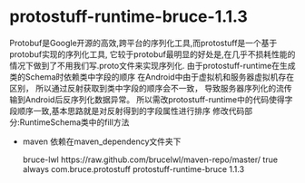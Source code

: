 # protostuff-runtime-bruce-1.1.3
Protobuf是Google开源的高效,跨平台的序列化工具,而protostuff是一个基于protobuf实现的序列化工具,
它较于protobuf最明显的好处是,在几乎不损耗性能的情况下做到了不用我们写.proto文件来实现序列化.
由于protostuff-runtime在生成类的Schema时依赖类中字段的顺序
在Android中由于虚拟机和服务器虚拟机存在区别，
所以通过反射获取到类中字段的顺序会不一致，
导致服务器序列化的流传输到Android后反序列化数据异常。
所以需改protostuff-runtime中的代码使得字段顺序一致,基本思路就是对反射得到的字段属性进行排序
修改代码部分:RuntimeSchema类中的fill方法
* maven 依赖在maven_dependency文件夹下


    <repositories>
		<repository>
			<id>bruce-lwl</id>
			<url>https://raw.github.com/brucelwl/maven-repo/master/</url>
			<snapshots>
				<enabled>true</enabled>
				<updatePolicy>always</updatePolicy>
			</snapshots>
		</repository>
	</repositories>
	
	<dependencies>
        <dependency>
            <groupId>com.bruce.protostuff</groupId>
            <artifactId>protostuff-runtime-bruce</artifactId>
            <version>1.1.3</version>
        </dependency>  
    </dependencies>
